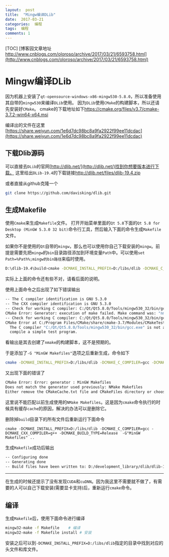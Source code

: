 ```yaml
---
layout:  post
title:  "Mingw编译DLib"
date:  2017-03-21
categories:  编程
tags:  编程
comments: 1
---
```


[TOC]
[博客园文章地址 http://www.cnblogs.com/oloroso/archive/2017/03/21/6593758.html](http://www.cnblogs.com/oloroso/archive/2017/03/21/6593758.html)
# Mingw编译DLib

因为机器上安装了`qt-opensource-windows-x86-mingw530-5.8.0`，所以准备使用其自带的`mingw530`来编译`DLib`使用。
因为`DLib`使用`CMake`的构建脚本，所以还请先安装好`CMake`。
cmake的下载地址如下[https://cmake.org/files/v3.7/cmake-3.7.2-win64-x64.msi
](https://cmake.org/files/v3.7/cmake-3.7.2-win64-x64.msi
)

编译出的文件在这里[https://share.weiyun.com/1e6d7dc98bc8a9fa2922f99ee11dcdac](https://share.weiyun.com/1e6d7dc98bc8a9fa2922f99ee11dcdac)

## 下载Dlib源码
可以直接去`DLib`的官网[http://dlib.net/](http://dlib.net/)找到你想要版本进行下载。
这里给出`DLib-19.4`的下载链接[http://dlib.net/files/dlib-19.4.zip
](http://dlib.net/files/dlib-19.4.zip
)

或者直接从github克隆一个
```bash
git clone https://github.com/davisking/dlib.git
```

## 生成Makefile

使用`Cmake`来生成`Makefile`文件。
打开开始菜单里面的`Qt 5.8`下面的`Qt 5.8 for Desktop (MinGW 5.3.0 32 bit)`命令行工具，然后输入下面的命令生成`Makefile`文件。

如果你不是使用的`Qt`自带的`mingw`，那么也可以使用你自己下载安装的`mingw`。前提是需要先把`mingw`的`bin`目录路径添加到环境变量`Path`中。可以使用`set Path=%Path%;mingw的bin路径`来临时使用。

```bash
D:\dlib-19.4\build>cmake -DCMAKE_INSTALL_PREFIX=D:/libs/dlib -DCMAKE_C_COMPILER=gcc -DCMAKE_CXX_COMPILER=g++ -DCMAKE_BUILD_TYPE=Release -DCMAKE_MAKE=mingw32-make ..
```

实际上上面的命令还有些不对，请看后面的说明。

使用上面命令之后出现了如下错误输出
```bash
-- The C compiler identification is GNU 5.3.0
-- The CXX compiler identification is GNU 5.3.0
-- Check for working C compiler: C:/Qt/Qt5.8.0/Tools/mingw530_32/bin/gcc.exe
CMake Error: Generator: execution of make failed. Make command was: "nmake" "/NOLOGO" "cmTC_faf78\fast"
-- Check for working C compiler: C:/Qt/Qt5.8.0/Tools/mingw530_32/bin/gcc.exe -- broken
CMake Error at C:/Program Files/CMake/share/cmake-3.7/Modules/CMakeTestCCompiler.cmake:51 (message):
  The C compiler "C:/Qt/Qt5.8.0/Tools/mingw530_32/bin/gcc.exe" is not able to
  compile a simple test program.
```
看输出是其去创建了`nmake`的构建脚本，这不是预期的。

于是添加了`-G "MinGW Makefiles"`选项之后重新生成，命令如下
```bash
cmake -DCMAKE_INSTALL_PREFIX=D:/libs/dlib -DCMAKE_C_COMPILER=gcc -DCMAKE_CXX_COMPILER=g++ -DCMAKE_BUILD_TYPE=Release  -G"MinGW Makefiles"  ..
```
又出现下面的错误了
```bash
CMake Error: Error: generator : MinGW Makefiles
Does not match the generator used previously: NMake Makefiles
Either remove the CMakeCache.txt file and CMakeFiles directory or choose a different binary directory.
```
这里说不能匹配以前生成使用的`NMake Makefiles`。这是因为`cmake`命令执行的时候具有缓存`cache`的原因，解决的办法可以是删除它。

删除掉`build`目录下的所有文件后重新运行下面命令
```
cmake -DCMAKE_INSTALL_PREFIX=D:/libs/dlib -DCMAKE_C_COMPILER=gcc -DCMAKE_CXX_COMPILER=g++ -DCMAKE_BUILD_TYPE=Release  -G"MinGW Makefiles" ..
```
生成`Makefile`成功后输出
```bash
-- Configuring done
-- Generating done
-- Build files have been written to: D:/development_library/dlib/dlib-19.4/build
```

----
在生成的时候还提示了没有发现`CUDA`和`cuDNN`。因为我这里不需要就不做了，有需要的人可以自己下载安装(需要显卡支持)后，重新运行`cmake`命令。

## 编译
生成`Makefile`后，使用下面命令进行编译

``` bash
mingw32-make -f Makefile	# 编译
mingw32-make -f Makefile install # 安装
```
安装之后可以到`-DCMAKE_INSTALL_PREFIX=D:/libs/dlib`指定的目录中找到对应的头文件和库文件。